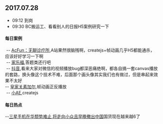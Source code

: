 ## 2017.07.28
* 09:12 到岗
* 09:30 BC搬运工、看看别人的日报H5案例研究一下



#### 每日案例
  -- [AcFun：无聊诊疗所](http://site.arkrdigital.com/acfun/shinian/index.html),A站果然很脑残啊，createjs+帧动画几乎H5都能通杀，应该好好学习一下啊<br/>
  -- [家乐福](http://carrefourfsq.carrefourvip.com.cn/index.php),答题类还行吧<br/>
  -- [抖音](http://douyin.buyansu.com/cure_unhappy/),看来大家对微信的视频播放bug都深恶痛绝啊，都各自搞一套canvas播放的套路，换头像这个技术不难，后面那个画头像其实我们也有做过，但是串起来效果不太好<br/>
  -- [皇家关素加尔](http://wechat.myfriso.com/Treasure/),帧动画正反播放<br/>
  -- [小AE](http://neone-meeting.test.neone.com.cn/neone-invitation/page.html),createjs
 
 
 
#### 每日热点
  --[三星手机在华颓势难止 将走向小众且早晚撤出中国](http://tech.qq.com/a/20170726/002650.htm)国货现在越来越6了
